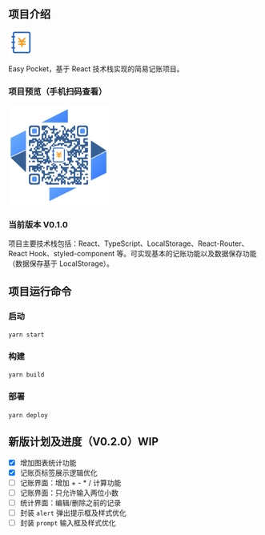 ## 项目介绍

<img src="public/favicon.ico" width="50" alt="Easy Pocket"/>

Easy Pocket，基于 React 技术栈实现的简易记账项目。

### 项目预览（手机扫码查看）

<img src="src/static/qrcode.png" width="200" alt="https://dreamqyq.github.io/easy-pocket/" />

### 当前版本 V0.1.0

项目主要技术栈包括：React、TypeScript、LocalStorage、React-Router、React Hook、styled-component 等。可实现基本的记账功能以及数据保存功能（数据保存基于 LocalStorage）。

## 项目运行命令

### 启动

`yarn start`

### 构建

`yarn build`

### 部署

`yarn deploy`

## 新版计划及进度（V0.2.0）WIP

- [x] 增加图表统计功能
- [x] 记账页标签展示逻辑优化
- [ ] 记账界面：增加 + - \* / 计算功能
- [ ] 记账界面：只允许输入两位小数
- [ ] 统计界面：编辑/删除之前的记录
- [ ] 封装 `alert` 弹出提示框及样式优化
- [ ] 封装 `prompt` 输入框及样式优化
